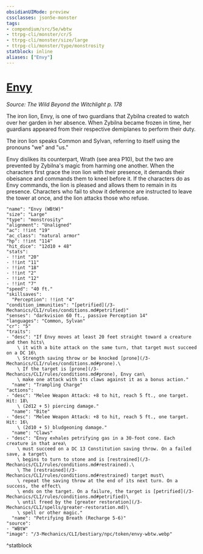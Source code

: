 ```yaml
---
obsidianUIMode: preview
cssclasses: json5e-monster
tags:
- compendium/src/5e/wbtw
- ttrpg-cli/monster/cr/5
- ttrpg-cli/monster/size/large
- ttrpg-cli/monster/type/monstrosity
statblock: inline
aliases: ["Envy"]
---
```

# [Envy](3-Mechanics\CLI\bestiary\npc/envy-wbtw.md)
*Source: The Wild Beyond the Witchlight p. 178*  

The iron lion, Envy, is one of two guardians that Zybilna created to watch over her garden in her absence. When Zybilna became frozen in time, her guardians appeared from their respective demiplanes to perform their duty.

The iron lion speaks Common and Sylvan, referring to itself using the pronouns "we" and "us."

Envy dislikes its counterpart, Wrath (see area P10), but the two are prevented by Zybilna's magic from harming one another. When the characters first grace the iron lion with their presence, it demands their obeisance and commands them to kneel before it. If the characters do as Envy commands, the lion is pleased and allows them to remain in its presence. Characters who fail to show it deference are instructed to leave the tower at once, and the lion attacks those who refuse.

```statblock
"name": "Envy (WBtW)"
"size": "Large"
"type": "monstrosity"
"alignment": "Unaligned"
"ac": !!int "19"
"ac_class": "natural armor"
"hp": !!int "114"
"hit_dice": "12d10 + 48"
"stats":
- !!int "20"
- !!int "11"
- !!int "18"
- !!int "2"
- !!int "12"
- !!int "7"
"speed": "40 ft."
"skillsaves":
  "Perception": !!int "4"
"condition_immunities": "[petrified](/3-Mechanics/CLI/rules/conditions.md#petrified)"
"senses": "darkvision 60 ft., passive Perception 14"
"languages": "Common, Sylvan"
"cr": "5"
"traits":
- "desc": "If Envy moves at least 20 feet straight toward a creature and then hits\
    \ it with a bite attack on the same turn, that target must succeed on a DC 16\
    \ Strength saving throw or be knocked [prone](/3-Mechanics/CLI/rules/conditions.md#prone).\
    \ If the target is [prone](/3-Mechanics/CLI/rules/conditions.md#prone), Envy can\
    \ make one attack with its claws against it as a bonus action."
  "name": "Trampling Charge"
"actions":
- "desc": "Melee Weapon Attack: +8 to hit, reach 5 ft., one target. Hit: 18\
    \ (2d12 + 5) piercing damage."
  "name": "Bite"
- "desc": "Melee Weapon Attack: +8 to hit, reach 5 ft., one target. Hit: 16\
    \ (2d10 + 5) bludgeoning damage."
  "name": "Claws"
- "desc": "Envy exhales petrifying gas in a 30-foot cone. Each creature in that area\
    \ must succeed on a DC 13 Constitution saving throw. On a failed save, a target\
    \ begins to turn to stone and is [restrained](/3-Mechanics/CLI/rules/conditions.md#restrained).\
    \ The [restrained](/3-Mechanics/CLI/rules/conditions.md#restrained) target must\
    \ repeat the saving throw at the end of its next turn. On a success, the effect\
    \ ends on the target. On a failure, the target is [petrified](/3-Mechanics/CLI/rules/conditions.md#petrified)\
    \ until freed by the [greater restoration](/3-Mechanics/CLI/spells/greater-restoration.md)\
    \ spell or other magic."
  "name": "Petrifying Breath (Recharge 5-6)"
"source":
- "WBtW"
"image": "/3-Mechanics/CLI/bestiary/npc/token/envy-wbtw.webp"
```
^statblock
